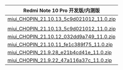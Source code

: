 | Redmi Note 10 Pro  开发版/内测版    |
| ---- |
| [miui_CHOPIN_21.10.13_5c9d021012_11.0.zip](https://hugeota.d.miui.com/21.10.13/miui_CHOPIN_21.10.13_5c9d021012_11.0.zip)    |
| []()    |
| [miui_CHOPIN_21.10.13_5c9d021012_11.0.zip](https://hugeota.d.miui.com/21.10.13/miui_CHOPIN_21.10.13_5c9d021012_11.0.zip)    |
| [miui_CHOPIN_21.10.12_032dd9a749_11.0.zip](https://hugeota.d.miui.com/21.10.12/miui_CHOPIN_21.10.12_032dd9a749_11.0.zip)    |
| [miui_CHOPIN_21.10.11_fe1c389f75_11.0.zip](https://hugeota.d.miui.com/21.10.11/miui_CHOPIN_21.10.11_fe1c389f75_11.0.zip)    |
| [miui_CHOPIN_21.9.28_e21b4cd41e_11.0.zip](https://hugeota.d.miui.com/21.9.28/miui_CHOPIN_21.9.28_e21b4cd41e_11.0.zip)    |
| [miui_CHOPIN_21.9.22_47a116a37c_11.0.zip](https://hugeota.d.miui.com/21.9.22/miui_CHOPIN_21.9.22_47a116a37c_11.0.zip)    |

